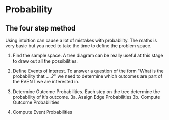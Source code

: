 # Probability

## The four step method

Using intuition can cause a lot of mistakes with probability. The maths is very basic but you need to take the time to define the problem space.

1. Find the sample space.  A tree diagram can be really useful at this stage to draw out all the possibilities.

2. Define Events of Interest. To answer a question of the form "What is the probability that .....?" we need to determine which outcomes are part of the EVENT we are interested in.

3. Determine Outcome Probabilities. Each step on the tree determine the probability of it's outcome.
    3a. Assign Edge Probabilities
    3b. Compute Outcome Probabilities

4. Compute Event Probabilities